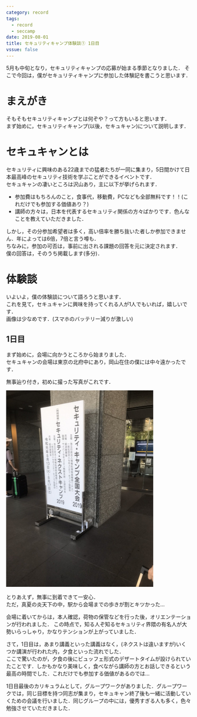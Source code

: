 ```yaml
---
category: record
tags:
  - record
  - seccamp 
date: 2019-08-01
title: セキュリティキャンプ体験談① 1日目
vssue: false
---
```


5月も中旬となり，セキュリティキャンプの応募が始まる季節となりました．
そこで今回は，僕がセキュリティキャンプに参加した体験記を書こうと思います．

<!-- more -->
# まえがき
そもそもセキュリティキャンプとは何ぞや？って方もいると思います．  
まず始めに，セキュリティキャンプ(以後，セキュキャン)について説明します．

# セキュキャンとは
セキュリティに興味のある22歳までの猛者たちが一同に集まり，5日間かけて日本最高峰のセキュリティ技術を学ぶことができるイベントです．  
セキュキャンの凄いところは沢山あり，主に以下が挙げられます．
- 参加費はもちろんのこと，食事代，移動費，PCなども全部無料です！！(これだけでも参加する価値あり？)
- 講師の方々は，日本を代表するセキュリティ関係の方々ばかりです．色んなことを教えていただきました． 

しかし，その分参加希望者は多く，高い倍率を勝ち抜いた者しか参加できません．年によっては6倍，7倍と言う噂も．  
ちなみに，参加の可否は，事前に出される課題の回答を元に決定されます．  
僕の回答は，そのうち掲載します(多分)．

# 体験談
いよいよ，僕の体験談について語ろうと思います．  
これを見て，セキュキャンに興味を持ってくれる人が1人でもいれば，嬉しいです．  
画像は少なめです．(スマホのバッテリー減りが激しい)

## 1日目
まず始めに，会場に向かうところから始まりました．  
セキュキャンの会場は東京の北府中にあり，岡山在住の僕には中々遠かったです．

無事辿り付き，初めに撮った写真がこれです．

<img src="/img/kanban.jpg" alt="drawing" width="400"/>

とりあえず，無事に到着できて一安心．  
ただ，真夏の炎天下の中，駅から会場までの歩きが割とキツかった...

会場に着いてからは，本人確認，荷物の保管などを行った後，オリエンテーションが行われました．
この時点で，知る人ぞ知るセキュリティ界隈の有名人が大勢いらっしゃり，かなりテンションが上がっていました．

さて，1日目は，あまり講義といった講義はなく，(ネクストは違いますが)いくつか講演が行われた内，夕食といった流れでした．  
ここで驚いたのが，夕食の後にビュッフェ形式のデザートタイムが設けられていたことです．しかもかなり美味しく，食べながら講師の方とお話しできるという最高の時間でした．これだけでも参加する価値があるのでは...

1日目最後のカリキュラムとして，グループワークがありました．グループワークでは，同じ目標を持つ同志が集まり，セキュキャン終了後も一緒に活動していくための会議を行いました．同じグループの中には，優秀すぎる人も多く，色々勉強させていただきました．
